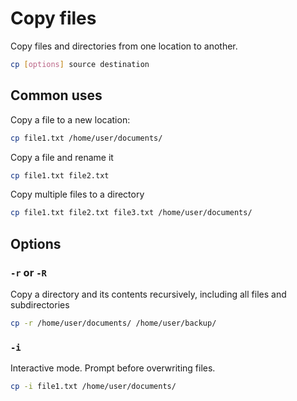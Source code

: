 # Copy files

Copy files and directories from one location to another.

```sh
cp [options] source destination
```

## Common uses

Copy a file to a new location:

```sh
cp file1.txt /home/user/documents/
```

Copy a file and rename it

```sh
cp file1.txt file2.txt
```

Copy multiple files to a directory

```sh
cp file1.txt file2.txt file3.txt /home/user/documents/
```

## Options

### `-r` or `-R`

Copy a directory and its contents recursively, including all files and subdirectories

```sh
cp -r /home/user/documents/ /home/user/backup/
```

### `-i`

Interactive mode. Prompt before overwriting files.

```sh
cp -i file1.txt /home/user/documents/
```
